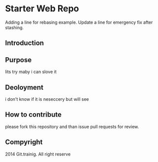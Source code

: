 # Starter Web Repo
 Adding a line for rebasing example. Update a line for emergency fix after stashing. 
## Introduction

## Purpose
 lits try maby i can slove it
## Deoloyment
i don't know if it is neseccery but will see

## How to contribute
please fork this repository and than issue pull requests for review.

## Compyright

2014 Git.trainig. All right reserve

